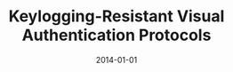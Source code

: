 ---
title: "Keylogging-Resistant Visual Authentication Protocols"
collection: publications
permalink: /publication/2014-01-01-Keylogging-Resistant-Visual-Authentication-Protocols
date: 2014-01-01
venue: 'IEEE Trans. Mob. Comput.'
paperurl: 'https://doi.org/10.1109/TMC.2014.2307331'
citation: ' DaeHun Nyang,  David Mohaisen,  Jeonil Kang, &quot;Keylogging-Resistant Visual Authentication Protocols.&quot; IEEE Trans. Mob. Comput., 2014.'
---